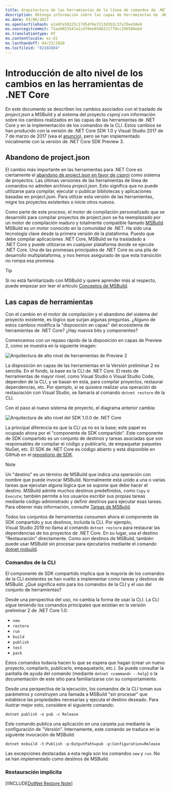 ```yaml
---
title: Arquitectura de las herramientas de la línea de comandos de .NET Core
description: Obtenga información sobre las capas de herramientas de .NET Core y sobre lo que ha cambiado en versiones recientes.
ms.date: 03/06/2017
ms.openlocfilehash: e1a9fe59225c17d54f6e7213d2b3c3fa70ee58e0
ms.sourcegitcommit: 73aa9653547a1cd70ee6586221f79cc29b588ebd
ms.translationtype: HT
ms.contentlocale: es-ES
ms.lasthandoff: 04/23/2020
ms.locfileid: "82102884"
---
```

# <a name="high-level-overview-of-changes-in-the-net-core-tools"></a>Introducción de alto nivel de los cambios en las herramientas de .NET Core

En este documento se describen los cambios asociados con el traslado de *project.json* a MSBuild y al sistema del proyecto *csproj* con información sobre los cambios realizados en las capas de las herramientas de .NET Core y en la implementación de los comandos de la CLI. Estos cambios se han producido con la versión de .NET Core SDK 1.0 y Visual Studio 2017 de 7 de marzo de 2017 (vea el [anuncio](https://devblogs.microsoft.com/dotnet/announcing-net-core-tools-1-0/)), pero se han implementado inicialmente con la versión de .NET Core SDK Preview 3.

## <a name="moving-away-from-projectjson"></a>Abandono de project.json

El cambio más importante en las herramientas para .NET Core es ciertamente el [abandono de project.json en favor de csproj](https://devblogs.microsoft.com/dotnet/changes-to-project-json/) como sistema de proyectos. Las últimas versiones de las herramientas de línea de comandos no admiten archivos *project.json*. Esto significa que no puede utilizarse para compilar, ejecutar o publicar bibliotecas y aplicaciones basadas en project.json. Para utilizar esta versión de las herramientas, migre los proyectos existentes o inicie otros nuevos.

Como parte de este proceso, el motor de compilación personalizado que se desarrolló para compilar proyectos de project.json se ha reemplazado por un motor de compilación maduro y totalmente compatible llamado [MSBuild](https://github.com/Microsoft/msbuild). MSBuild es un motor conocido en la comunidad de .NET. Ha sido una tecnología clave desde la primera versión de la plataforma. Puesto que debe compilar aplicaciones .NET Core, MSBuild se ha trasladado a .NET Core y puede utilizarse en cualquier plataforma donde se ejecute .NET Core. Una de las promesas principales de .NET Core es una pila de desarrollo multiplataforma, y nos hemos asegurado de que esta transición no rompa esa promesa.

> [!TIP]
> Si no está familiarizado con MSBuild y quiere aprender más al respecto, puede empezar por leer el artículo [Conceptos de MSBuild](/visualstudio/msbuild/msbuild-concepts).

## <a name="the-tooling-layers"></a>Las capas de herramientas

Con el cambio en el motor de compilación y el abandono del sistema del proyecto existente, es lógico que surjan algunas preguntas. ¿Alguno de estos cambios modifica la "disposición en capas" del ecosistema de herramientas de .NET Core? ¿Hay nuevos bits y componentes?

Comencemos con un repaso rápido de la disposición en capas de Preview 2, como se muestra en la siguiente imagen:

![Arquitectura de alto nivel de herramientas de Preview 2](media/cli-msbuild-architecture/p2-arch.png)

La disposición en capas de las herramientas en la Versión preliminar 2 es sencilla. En el fondo, la base es la CLI de .NET Core. El resto de herramientas de mayor nivel, como Visual Studio o Visual Studio Code, dependen de la CLI, y se basan en esta, para compilar proyectos, restaurar dependencias, etc. Por ejemplo, si se quisiera realizar una operación de restauración con Visual Studio, se llamaría al comando `dotnet restore` de la CLI.

Con el paso al nuevo sistema de proyecto, el diagrama anterior cambia:

![Arquitectura de alto nivel del SDK 1.0.0 de .NET Core](media/cli-msbuild-architecture/p3-arch.png)

La principal diferencia es que la CLI ya no es la base; este papel es ocupado ahora por el "componente de SDK compartido". Este componente de SDK compartido es un conjunto de destinos y tareas asociadas que son responsables de compilar el código y publicarlo, de empaquetar paquetes NuGet, etc. El SDK de .NET Core es código abierto y está disponible en GitHub en el [repositorio de SDK](https://github.com/dotnet/sdk).

> [!NOTE]
> Un "destino" es un término de MSBuild que indica una operación con nombre que puede invocar MSBuild. Normalmente está unido a una o varias tareas que ejecutan alguna lógica que se supone que debe hacer el destino. MSBuild admite muchos destinos predefinidos, como `Copy` o `Execute`; también permite a los usuarios escribir sus propias tareas mediante código administrado y definir destinos para ejecutar esas tareas. Para obtener más información, consulte [Tareas de MSBuild](/visualstudio/msbuild/msbuild-tasks).

Todos los conjuntos de herramientas consumen ahora el componente de SDK compartido y sus destinos, incluida la CLI. Por ejemplo, Visual Studio 2019 no llama al comando `dotnet restore` para restaurar las dependencias de los proyectos de .NET Core. En su lugar, usa el destino "Restauración" directamente. Como son destinos de MSBuild, también puede usar MSBuild sin procesar para ejecutarlos mediante el comando [dotnet msbuild](dotnet-msbuild.md).

### <a name="cli-commands"></a>Comandos de la CLI

El componente de SDK compartido implica que la mayoría de los comandos de la CLI existentes se han vuelto a implementar como tareas y destinos de MSBuild. ¿Qué significa esto para los comandos de la CLI y el uso del conjunto de herramientas?

Desde una perspectiva del uso, no cambia la forma de usar la CLI. La CLI sigue teniendo los comandos principales que existían en la versión preliminar 2 de .NET Core 1.0:

- `new`
- `restore`
- `run`
- `build`
- `publish`
- `test`
- `pack`

Estos comandos todavía hacen lo que se espera que hagan (crear un nuevo proyecto, compilarlo, publicarlo, empaquetarlo, etc.). Se puede consultar la pantalla de ayuda del comando (mediante `dotnet <command> --help`) o la documentación de este sitio para familiarizarse con su comportamiento.

Desde una perspectiva de la ejecución, los comandos de la CLI toman sus parámetros y construyen una llamada a MSBuild "sin procesar" que establece las propiedades necesarias y ejecuta el destino deseado. Para ilustrar mejor esto, considere el siguiente comando:

   ```dotnetcli
   dotnet publish -o pub -c Release
   ```

Este comando publica una aplicación en una carpeta `pub` mediante la configuración de "Versión". Internamente, este comando se traduce en la siguiente invocación de MSBuild:

   ```dotnetcli
   dotnet msbuild -t:Publish -p:OutputPath=pub -p:Configuration=Release
   ```

Las excepciones destacadas a esta regla son los comandos `new` y `run`. No se han implementado como destinos de MSBuild.

### <a name="implicit-restore"></a>Restauración implícita

[!INCLUDE[DotNet Restore Note](~/includes/dotnet-restore-note.md)]
